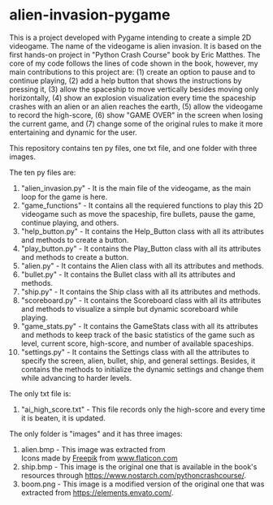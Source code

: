 # alien-invasion-pygame
This is a project developed with Pygame intending to create a simple 2D videogame. The name of the videogame is alien invasion. It is based on the first hands-on project in "Python Crash Course" book by Eric Matthes. The core of my code follows the lines of code shown in the book, however, my main contributions to this project are: (1) create an option to pause and to continue playing, (2) add a help button that shows the instructions by pressing it, (3) allow the spaceship to move vertically besides moving only horizontally, (4) show an explosion visualization every time the spaceship crashes with an alien or an alien reaches the earth, (5) allow the videogame to record the high-score, (6) show "GAME OVER" in the screen when losing the current game, and (7) change some of the original rules to make it more entertaining and dynamic for the user.

This repository contains ten py files, one txt file, and one folder with three images. 

The ten py files are:
1. "alien_invasion.py" - It is the main file of the videogame, as the main loop for the game is here.
2. "game_functions" - It contains all the requiered functions to play this 2D videogame such as move the spaceship, fire bullets, pause the game, continue playing, and others.
3. "help_button.py" - It contains the Help_Button class with all its attributes and methods to create a button.
4. "play_button.py" - It contains the Play_Button class with all its attributes and methods to create a button.
5. "alien.py" - It contains the Alien class with all its attributes and methods.
6. "bullet.py" - It contains the Bullet class with all its attributes and methods.
7. "ship.py" - It contains the Ship class with all its attributes and methods.
8. "scoreboard.py" - It contains the Scoreboard class with all its attributes and methods to visualize a simple but dynamic scoreboard while playing.
9. "game_stats.py" - It contains the GameStats class with all its attributes and methods to keep track of the basic statistics of the game such as level, current score, high-score, and number of available spaceships. 
10. "settings.py" - It contains the Settings class with all the attributes to specify the screen, alien, bullet, ship, and general settings. Besides, it contains the methods to initialize the dynamic settings and change them while advancing to harder levels.

The only txt file is:
1. "ai_high_score.txt" - This file records only the high-score and every time it is beaten, it is updated.

The only folder is "images" and it has three images:
1. alien.bmp - This image was extracted from <div>Icons made by <a href="https://www.freepik.com" title="Freepik">Freepik</a> from <a href="https://www.flaticon.com/" title="Flaticon">www.flaticon.com</a></div>
2. ship.bmp - This image is the original one that is available in the book's resources through https://www.nostarch.com/pythoncrashcourse/. 
3. boom.png - This image is a modified version of the original one that was extracted from https://elements.envato.com/.
